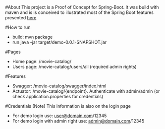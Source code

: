 #About
This project is a Proof of Concept for Spring-Boot. 
It was build with maven and is is conceived to illustrated most of the Spring Boot features presented  [here](https://docs.google.com/presentation/d/1uO_WO8GHi_BT2cBypQ7U3u8liYNGFSrP24UuCTlIVdQ/edit?usp=sharing)

#How to run
* build: mvn package
* run java -jar target/demo-0.0.1-SNAPSHOT.jar

#Pages
* Home page: /movie-catalog/ 
* Users page: /movie-catalog/users/all (required admin rights)

#Features
* Swagger: /movie-catalog/swagger/index.html
* Actuator: /movie-catalog/{endpoint}. Authenticate with admin/admin (or check application.properties for credentials)

#Credentials
(Note) This information is also on the login page
* For demo login use: user@domain.com/12345
* For demo login with admin right use: admin@domain.com/12345
